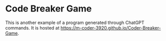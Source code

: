 # Code Breaker Game
 This is another example of a program generated through ChatGPT commands. 
 It is hosted at https://m-coder-3920.github.io/Coder-Breaker-Game.
